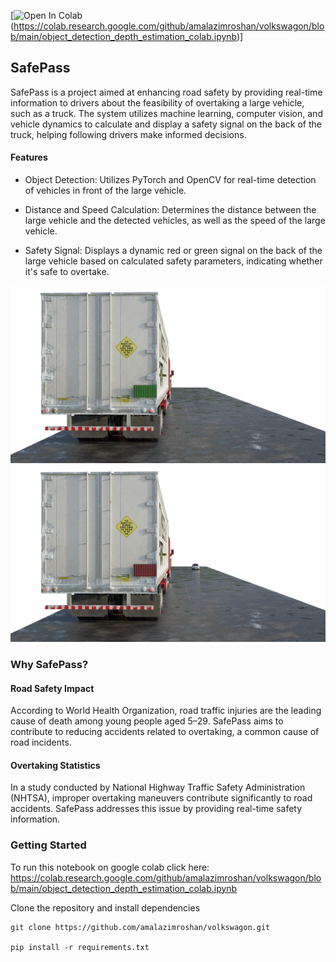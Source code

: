 [![Open In Colab](https://colab.research.google.com/assets/colab-badge.svg)(https://colab.research.google.com/github/amalazimroshan/volkswagon/blob/main/object_detection_depth_estimation_colab.ipynb)]

## SafePass

SafePass is a project aimed at enhancing road safety by providing real-time information to drivers about the feasibility of overtaking a large vehicle, such as a truck. The system utilizes machine learning, computer vision, and vehicle dynamics to calculate and display a safety signal on the back of the truck, helping following drivers make informed decisions.

#### Features

- Object Detection: Utilizes PyTorch and OpenCV for real-time detection of vehicles in front of the large vehicle.

- Distance and Speed Calculation: Determines the distance between the large vehicle and the detected vehicles, as well as the speed of the large vehicle.

- Safety Signal: Displays a dynamic red or green signal on the back of the large vehicle based on calculated safety parameters, indicating whether it's safe to overtake.

![SafePass](green_light.png)
![SafePass](red_light.png)

### Why SafePass?

#### Road Safety Impact
According to World Health Organization, road traffic injuries are the leading cause of death among young people aged 5–29. SafePass aims to contribute to reducing accidents related to overtaking, a common cause of road incidents.

#### Overtaking Statistics
In a study conducted by National Highway Traffic Safety Administration (NHTSA), improper overtaking maneuvers contribute significantly to road accidents. SafePass addresses this issue by providing real-time safety information.


### Getting Started

To run this notebook on google colab
click here: https://colab.research.google.com/github/amalazimroshan/volkswagon/blob/main/object_detection_depth_estimation_colab.ipynb

Clone the repository and install dependencies

```
git clone https://github.com/amalazimroshan/volkswagon.git

pip install -r requirements.txt
```
